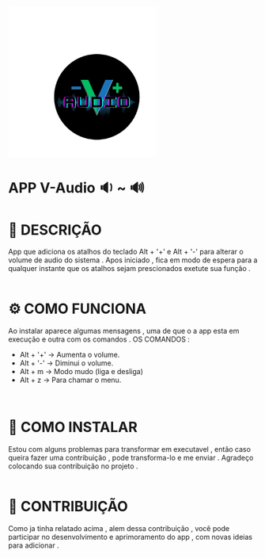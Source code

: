 <img src='v-audio.png' width= 300 heigth=100>

# APP V-Audio :sound: ~ :loud_sound:

# :memo: DESCRIÇÃO 
  App que adiciona os atalhos do teclado Alt + '+' e Alt + '-' para alterar o volume de audio do sistema .
  Apos iniciado , fica em modo de espera para a qualquer instante que os atalhos sejam prescionados exetute sua função .
  <br><br>
  
# :gear: COMO FUNCIONA 
  Ao instalar aparece algumas mensagens , uma de que o a app esta em execução e outra com os comandos .
  OS COMANDOS : 
  + Alt + '+' -> Aumenta o volume.
  + Alt + '-' -> Diminui o volume.
  + Alt + m   -> Modo mudo (liga e desliga)
  + Alt + z   -> Para chamar o menu.
  <br>
  
# :minidisc: COMO INSTALAR 
  Estou com alguns problemas para transformar em executavel , então caso queira fazer uma contribuição , pode transforma-lo e me enviar . Agradeço colocando sua contribuição no projeto .
<br><br>

# :handshake: CONTRIBUIÇÃO 
Como ja tinha relatado acima , alem dessa contribuição , você pode participar no desenvolvimento e aprimoramento do app , com novas ideias para adicionar .
